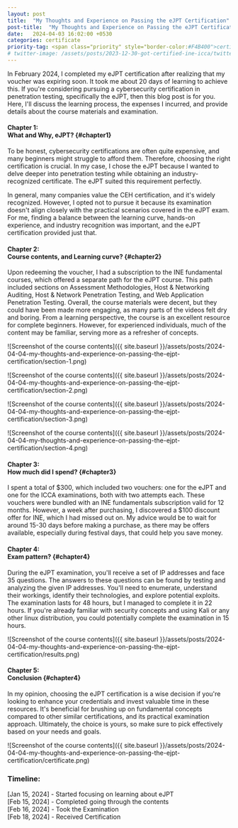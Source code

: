 ```yaml
---
layout: post
title:  "My Thoughts and Experience on Passing the eJPT Certification"
post-title:  "My Thoughts and Experience on Passing the eJPT Certification"
date:   2024-04-03 16:02:00 +0530
categories: certificate
priority-tag: <span class="priority" style="border-color:#F4B400">certificate</span>
# twitter-image: /assets/posts/2023-12-30-got-certified-ine-icca/twitter.png
---
```


In February 2024, I completed my eJPT certification after realizing that my voucher was expiring soon. It took me about 20 days of learning to achieve this. If you're considering pursuing a cybersecurity certification in penetration testing, specifically the eJPT, then this blog post is for you. Here, I'll discuss the learning process, the expenses I incurred, and provide details about the course materials and examination.

#### Chapter 1: <br/>What and Why, eJPT? {#chapter1}

To be honest, cybersecurity certifications are often quite expensive, and many beginners might struggle to afford them. Therefore, choosing the right certification is crucial. In my case, I chose the eJPT because I wanted to delve deeper into penetration testing while obtaining an industry-recognized certificate. The eJPT suited this requirement perfectly.

In general, many companies value the CEH certification, and it's widely recognized. However, I opted not to pursue it because its examination doesn't align closely with the practical scenarios covered in the eJPT exam. For me, finding a balance between the learning curve, hands-on experience, and industry recognition was important, and the eJPT certification provided just that.

#### Chapter 2: <br/>Course contents, and Learning curve? {#chapter2}

Upon redeeming the voucher, I had a subscription to the INE fundamental courses, which offered a separate path for the eJPT course. This path included sections on Assessment Methodologies, Host & Networking Auditing, Host & Network Penetration Testing, and Web Application Penetration Testing. Overall, the course materials were decent, but they could have been made more engaging, as many parts of the videos felt dry and boring. From a learning perspective, the course is an excellent resource for complete beginners. However, for experienced individuals, much of the content may be familiar, serving more as a refresher of concepts.

![Screenshot of the course contents]({{ site.baseurl }}/assets/posts/2024-04-04-my-thoughts-and-experience-on-passing-the-ejpt-certification/section-1.png)

![Screenshot of the course contents]({{ site.baseurl }}/assets/posts/2024-04-04-my-thoughts-and-experience-on-passing-the-ejpt-certification/section-2.png)

![Screenshot of the course contents]({{ site.baseurl }}/assets/posts/2024-04-04-my-thoughts-and-experience-on-passing-the-ejpt-certification/section-3.png)

![Screenshot of the course contents]({{ site.baseurl }}/assets/posts/2024-04-04-my-thoughts-and-experience-on-passing-the-ejpt-certification/section-4.png)

#### Chapter 3: <br/>How much did I spend? {#chapter3}

I spent a total of $300, which included two vouchers: one for the eJPT and one for the ICCA examinations, both with two attempts each. These vouchers were bundled with an INE fundamentals subscription valid for 12 months. However, a week after purchasing, I discovered a $100 discount offer for INE, which I had missed out on. My advice would be to wait for around 15-30 days before making a purchase, as there may be offers available, especially during festival days, that could help you save money.

#### Chapter 4: <br/>Exam pattern? {#chapter4}

During the eJPT examination, you'll receive a set of IP addresses and face 35 questions. The answers to these questions can be found by testing and analyzing the given IP addresses. You'll need to enumerate, understand their workings, identify their technologies, and explore potential exploits. The examination lasts for 48 hours, but I managed to complete it in 22 hours. If you're already familiar with security concepts and using Kali or any other linux distribution, you could potentially complete the examination in 15 hours.

![Screenshot of the course contents]({{ site.baseurl }}/assets/posts/2024-04-04-my-thoughts-and-experience-on-passing-the-ejpt-certification/results.png)

#### Chapter 5: <br/>Conclusion {#chapter4}

In my opinion, choosing the eJPT certification is a wise decision if you're looking to enhance your credentials and invest valuable time in these resources. It's beneficial for brushing up on fundamental concepts compared to other similar certifications, and its practical examination approach. Ultimately, the choice is yours, so make sure to pick effectively based on your needs and goals.

![Screenshot of the course contents]({{ site.baseurl }}/assets/posts/2024-04-04-my-thoughts-and-experience-on-passing-the-ejpt-certification/certificate.png)

### Timeline:
[Jan 15, 2024] - Started focusing on learning about eJPT <br>
[Feb 15, 2024] - Completed going through the contents <br>
[Feb 16, 2024] - Took the Examination <br>
[Feb 18, 2024] - Received Certification
